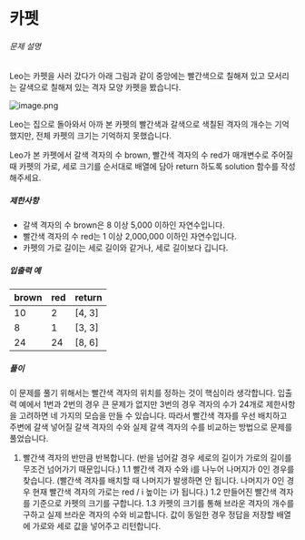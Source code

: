 # 카펫

###### 문제 설명

Leo는 카펫을 사러 갔다가 아래 그림과 같이 중앙에는 빨간색으로 칠해져 있고 모서리는 갈색으로 칠해져 있는 격자 모양 카펫을 봤습니다.

![image.png](https://grepp-programmers.s3.amazonaws.com/files/ybm/7c94563a35/2ff27ac9-97d0-43a9-9cf8-a344b8e7912e.png)

Leo는 집으로 돌아와서 아까 본 카펫의 빨간색과 갈색으로 색칠된 격자의 개수는 기억했지만, 전체 카펫의 크기는 기억하지 못했습니다.

Leo가 본 카펫에서 갈색 격자의 수 brown, 빨간색 격자의 수 red가 매개변수로 주어질 때 카펫의 가로, 세로 크기를 순서대로 배열에 담아 return 하도록 solution 함수를 작성해주세요.

##### 제한사항

-   갈색 격자의 수 brown은 8 이상 5,000 이하인 자연수입니다.
-   빨간색 격자의 수 red는 1 이상 2,000,000 이하인 자연수입니다.
-   카펫의 가로 길이는 세로 길이와 같거나, 세로 길이보다 깁니다.

##### 입출력 예
|brown|red|return|
|-----|---|------|
|10   |2  |[4, 3]|
|8    |1  |[3, 3]|
|24   |24 |[8, 6]|

##### 풀이
이 문제를 풀기 위해서는 빨간색 격자의 위치를 정하는 것이 핵심이라 생각합니다. 입출력 예에서 1번과 2번의 경우 큰 문제가 없지만 3번의 경우 격자의 수가 24개로 제한사항을 고려하면 네 가지의 모습을 만들 수 있습니다. 따라서 빨간색 격자를 우선 배치하고 주변에 갈색 넣어질 갈색 격자의 수와 실제 갈색 격자의 수를 비교하는 방법으로 문제를 풀었습니다.

1. 빨간색 격자의 반만큼 반복합니다.
(반을 넘어갈 경우 세로의 길이가 가로의 길이를 무조건 넘어가기 때문입니다.)
 1.1 빨간색 격자 수와 i를 나누어 나머지가 0인 경우를 찾습니다.
 (빨간색 격자를 배치할 때 나머지가 발생하면 안 됩니다. 나머지가 0인 경우 현재 빨간색 격자의 가로는 red / i 높이는 i가 됩니다.)
 1.2 만들어진 빨간색 격자를 기준으로 카펫의 크기를 구합니다.
 1.3 카펫의 크기를 통해 브라운 격자의 개수를 구하고 실제 브라운 격자의 수와 비교합니다. 값이 동일한 경우 정답을 저장할 배열에 가로와 세로 값을 넣어주고 리턴합니다.
